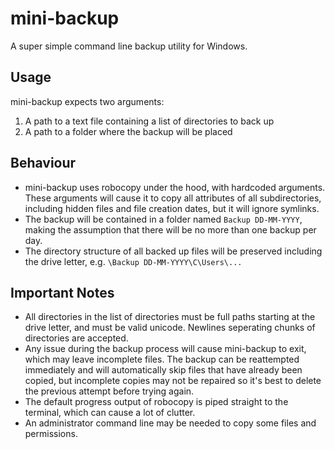 # mini-backup

A super simple command line backup utility for Windows.

## Usage

mini-backup expects two arguments:

1. A path to a text file containing a list of directories to back up
2. A path to a folder where the backup will be placed

## Behaviour

- mini-backup uses robocopy under the hood, with hardcoded arguments. These arguments will cause it to copy all attributes of all subdirectories, including hidden files and file creation dates, but it will ignore symlinks.
- The backup will be contained in a folder named `Backup DD-MM-YYYY`, making the assumption that there will be no more than one backup per day.
- The directory structure of all backed up files will be preserved including the drive letter, e.g. `\Backup DD-MM-YYYY\C\Users\...`

## Important Notes

- All directories in the list of directories must be full paths starting at the drive letter, and must be valid unicode. Newlines seperating chunks of directories are accepted.
- Any issue during the backup process will cause mini-backup to exit, which may leave incomplete files. The backup can be reattempted immediately and will automatically skip files that have already been copied, but incomplete copies may not be repaired so it's best to delete the previous attempt before trying again.
- The default progress output of robocopy is piped straight to the terminal, which can cause a lot of clutter.
- An administrator command line may be needed to copy some files and permissions.
